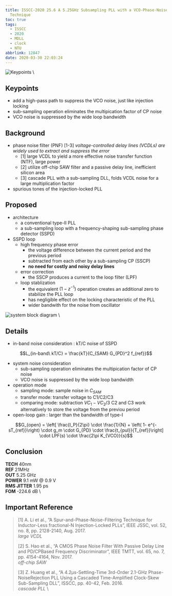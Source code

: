 ```yaml
---
title: ISSCC-2020 25.6 A 5.25GHz Subsampling PLL with a VCO-Phase-Noise Suppression
  Technique
toc: true
tags:
  - ISSCC
  - 2020
  - MDLL
  - clock
  - NTU
abbrlink: 12847
date: 2020-03-30 22:03:24
---
```


![Keypoints](https://i.loli.net/2020/03/31/NGBXhjloWdsOYcM.png) \

## Keypoints

- add a high-pass path to suppress the VCO noise, just like injection locking
- sub-sampling operation eliminates the multipication factor of CP noise
- VCO noise is suppressed by the wide loop bandwidth

## Background

- phase noise filter (PNF) [1-3]
*voltage-controlled delay lines (VCDLs) are widely used to extract and suppress the error*
  - [1] large VCDL to yield a more effective noise transfer function (NTF), large power
  - [2] utilize off-chip SAW filter and a passive delay line, inefficient silicon area
  - [3] cascade PLL with a sub-sampling DLL, folds VCDL noise for a large multiplication factor
- spurious tones of the injection-locked PLL

## Proposed

- architecture
  - a conventional type-II PLL
  - a sub-sampling loop with a frequency-shaping sub-sampling phase detector (SSPD)
- SSPD loop
  - high frequency phase error
    - the voltage difference between the current period and the previous period
    - subtracted from each other by a sub-sampling CP (SSCP)
    - **no need for costly and noisy delay lines**
  - error correction
    - the SSCP produces a current to the loop filter (LPF)
  - loop stablization
    - the equivalent $(1-z^{-1})$ operation creates an additional zero to stabilize the PLL loop
    - has negligible effect on the locking characteristic of the PLL
    - wider bandwith for the noise from oscillator

![system block diagram](https://i.loli.net/2020/03/31/Hp4tngcJy6rXm38.png) \

## Details

- in-band noise consideration : kT/C noise of SSPD

$$L_{in-band\ kT/C} = \frac{kT}{C_{SAM} G_{PD}^2 f_{ref}}$$

- system noise consideration
  - sub-sampling operation eliminates the multipication factor of CP noise
  - VCO noise is suppressed by the wide loop bandwidth
- operation mode
  - sampling mode: sample noise in $C_{SAM}$
  - transfer mode: transfer voltage to C1/C2/C3
  - comparing mode: subtraction $VC_1 - VC_2/3$
C2 and C3 work alternatively to store the voltage from the previou period
- open-loop gain : larger than the bandwidth of type-I

$$G_{open} = \left[ \frac{I_P}{2\pi} \cdot \frac{1}{N} + \left( 1- e^{-sT_{ref}}\right) \cdot g_m \cdot G_{PD} \cdot \frac{t_{pul}}{T_{ref}}\right] \cdot LPF(s) \cdot \frac{2\pi K_{VCO}}{s}$$

## Conclusion

**TECH** 40nm \
**REF** 21MHz \
**OUT** 5.25 GHz \
**POWER** 9.1 mW @ 0.9 V \
**RMS JITTER** 1.95 ps \
**FOM** -224.6 dB \

## Important Reference

> [1] A. Li et al., “A Spur-and-Phase-Noise-Filtering Technique for Inductor-Less fractional-N Injection-Locked PLLs”, IEEE JSSC, vol. 52, no. 8, pp. 2128-2140, Aug. 2017. \
*large VCDL*
>
> [2] S. Hao et al., “A CMOS Phase Noise Filter With Passive Delay Line and PD/CPBased Frequency Discriminator”, IEEE TMTT, vol. 65, no. 7, pp. 4154-4164, Nov. 2017. \
*off-chip SAW*
>
> [3] Z. Huang et al., “A 4.2μs-Settling-Time 3rd-Order 2.1-GHz Phase-NoiseRejection PLL Using a Cascaded Time-Amplified Clock-Skew Sub-Sampling DLL”, ISSCC, pp. 40-42, Feb. 2016. \
*cascade PLL* \

